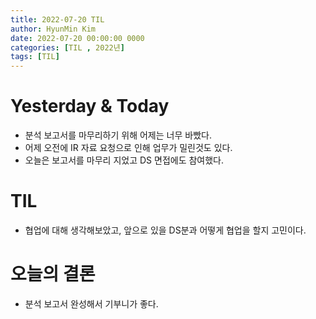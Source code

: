 ```yaml
---
title: 2022-07-20 TIL
author: HyunMin Kim
date: 2022-07-20 00:00:00 0000
categories: [TIL , 2022년]
tags: [TIL]
---
```



# Yesterday & Today
- 분석 보고서를 마무리하기 위해 어제는 너무 바빴다.
- 어제 오전에 IR 자료 요청으로 인해 업무가 밀린것도 있다.
- 오늘은 보고서를 마무리 지었고 DS 면접에도 참여했다.

# TIL
- 협업에 대해 생각해보았고, 앞으로 있을 DS분과 어떻게 협업을 할지 고민이다.

# 오늘의 결론
- 분석 보고서 완성해서 기부니가 좋다.
